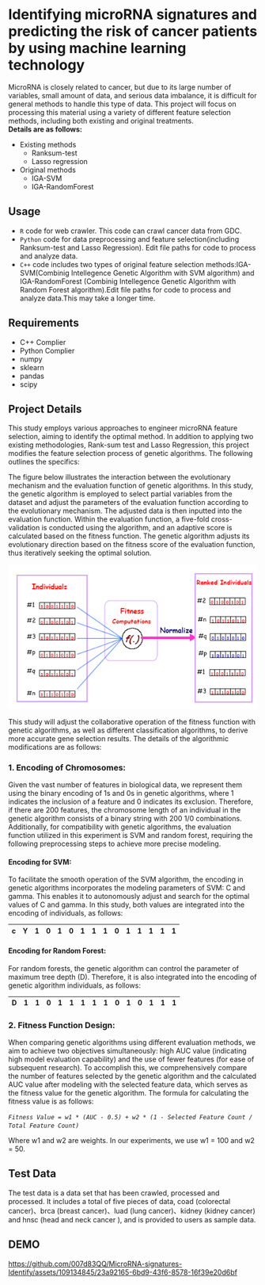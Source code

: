 # Identifying microRNA signatures and predicting the risk of cancer patients by using machine learning technology  
MicroRNA is closely related to cancer, but due to its large number of variables, small amount of data, and serious data imbalance, it is difficult for general methods to handle this type of data.
This project will focus on processing this material using a variety of different feature selection methods, including both existing and original treatments.  
**Details are as follows:**
* Existing methods
  - Ranksum-test
  - Lasso regression
* Original methods
  - IGA-SVM
  - IGA-RandomForest
## Usage
* `R` code for web crawler. This code can crawl cancer data from GDC.  
* `Python` code for data preprocessing and feature selection(including Ranksum-test and Lasso Regression). Edit file paths for code to process and analyze data.
* `C++` code includes two types of original feature selection methods:IGA-SVM(Combinig Intellegence Genetic Algorithm with SVM algorithm) and IGA-RandomForest
(Combinig Intellegence Genetic Algorithm with Random Forest algorithm).Edit file paths for code to process and analyze data.This may take a longer time.
## Requirements
* C++ Complier
* Python Complier
* numpy
* sklearn
* pandas
* scipy
## Project Details
This study employs various approaches to engineer microRNA feature selection, aiming to identify the optimal method. In addition to applying two existing methodologies, Rank-sum test and Lasso Regression, this project modifies the feature selection process of genetic algorithms. The following outlines the specifics:

The figure below illustrates the interaction between the evolutionary mechanism and the evaluation function of genetic algorithms. In this study, the genetic algorithm is employed to select partial variables from the dataset and adjust the parameters of the evaluation function according to the evolutionary mechanism. The adjusted data is then inputted into the evaluation function. Within the evaluation function, a five-fold cross-validation is conducted using the algorithm, and an adaptive score is calculated based on the fitness function. The genetic algorithm adjusts its evolutionary direction based on the fitness score of the evaluation function, thus iteratively seeking the optimal solution.

![image](https://github.com/007d83QQ/MicroRNA-signatures-Identify/blob/main/github/fitness-function.png)



This study will adjust the collaborative operation of the fitness function with genetic algorithms, as well as different classification algorithms, to derive more accurate gene selection results. The details of the algorithmic modifications are as follows:

### 1. Encoding of Chromosomes:  
Given the vast number of features in biological data, we represent them using the binary encoding of 1s and 0s in genetic algorithms, where 1 indicates the inclusion of a feature and 0 indicates its exclusion. Therefore, if there are 200 features, the chromosome length of an individual in the genetic algorithm consists of a binary string with 200 1/0 combinations. Additionally, for compatibility with genetic algorithms, the evaluation function utilized in this experiment is SVM and random forest, requiring the following preprocessing steps to achieve more precise modeling.
#### Encoding for SVM:  
To facilitate the smooth operation of the SVM algorithm, the encoding in genetic algorithms incorporates the modeling parameters of SVM: C and gamma. This enables it to autonomously adjust and search for the optimal values of C and gamma. In this study, both values are integrated into the encoding of individuals, as follows:

|c|Y|1|0|1|0|1|1|1|0|1|1|1|1|1|
|-|-|-|-|-|-|-|-|-|-|-|-|-|-|-|

#### Encoding for Random Forest:
For random forests, the genetic algorithm can control the parameter of maximum tree depth (D). Therefore, it is also integrated into the encoding of genetic algorithm individuals, as follows:

|D|1|1|0|1|1|1|1|1|0|1|0|1|1|1|
|-|-|-|-|-|-|-|-|-|-|-|-|-|-|-|

### 2. Fitness Function Design:
When comparing genetic algorithms using different evaluation methods, we aim to achieve two objectives simultaneously: high AUC value (indicating high model evaluation capability) and the use of fewer features (for ease of subsequent research). To accomplish this, we comprehensively compare the number of features selected by the genetic algorithm and the calculated AUC value after modeling with the selected feature data, which serves as the fitness value for the genetic algorithm. The formula for calculating the fitness value is as follows:  


*`Fitness Value = w1 * (AUC - 0.5) + w2 * (1 - Selected Feature Count / Total Feature Count)`*  


Where w1 and w2 are weights. In our experiments, we use w1 = 100 and w2 = 50.

## Test Data
The test data is a data set that has been crawled, processed and processed. It includes a total of five pieces of data, coad (colorectal cancer)、brca (breast cancer)、luad (lung cancer)、kidney (kidney cancer) and hnsc (head and neck cancer
), and is provided to users as sample data.

## DEMO


https://github.com/007d83QQ/MicroRNA-signatures-Identify/assets/109134845/23a92165-6bd9-43f6-8578-16f39e20d6bf




